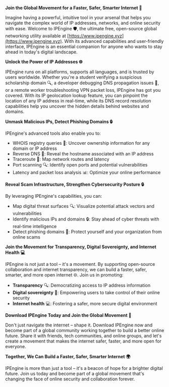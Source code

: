 **Join the Global Movement for a Faster, Safer, Smarter Internet 🚀**

Imagine having a powerful, intuitive tool in your arsenal that helps you navigate the complex world of IP addresses, networks, and online security with ease. Welcome to IPEngine 🛡️, the ultimate free, open-source global networking utility available at [https://www.ipengine.xyz](https://www.ipengine.xyz). With its advanced capabilities and user-friendly interface, IPEngine is an essential companion for anyone who wants to stay ahead in today's digital landscape.

**Unlock the Power of IP Addresses 🌐**

IPEngine runs on all platforms, supports all languages, and is trusted by users worldwide. Whether you're a student verifying a suspicious scholarship domain 🔍, a developer debugging DNS propagation issues 📡, or a remote worker troubleshooting VPN packet loss, IPEngine has got you covered. With its IP geolocation lookup feature, you can pinpoint the location of any IP address in real-time, while its DNS record resolution capabilities help you uncover the hidden details behind websites and domains.

**Unmask Malicious IPs, Detect Phishing Domains 🔒**

IPEngine's advanced tools also enable you to:

*   WHOIS registry queries 📝: Uncover ownership information for any domain or IP address
*   Reverse DNS 🔄: Reveal the hostname associated with an IP address
*   Traceroute 🚗: Map network routes and latency
*   Port scanning 🔍: Identify open ports and potential vulnerabilities
*   Latency and packet loss analysis 📊: Optimize your online performance

**Reveal Scam Infrastructure, Strengthen Cybersecurity Posture 🔒**

By leveraging IPEngine's capabilities, you can:

*   Map digital threat surfaces 🔍: Visualize potential attack vectors and vulnerabilities
*   Identify malicious IPs and domains 🔒: Stay ahead of cyber threats with real-time intelligence
*   Detect phishing domains 🚫: Protect yourself and your organization from online scams

**Join the Movement for Transparency, Digital Sovereignty, and Internet Health 💻**

IPEngine is not just a tool – it's a movement. By supporting open-source collaboration and internet transparency, we can build a faster, safer, smarter, and more open internet 🌐. Join us in promoting:

*   **Transparency** 🔍: Democratizing access to IP address information
*   **Digital sovereignty** 🌟: Empowering users to take control of their online security
*   **Internet health** 💻: Fostering a safer, more secure digital environment

**Download IPEngine Today and Join the Global Movement 🚀**

Don't just navigate the internet – shape it. Download IPEngine now and become part of a global community working together to build a better online future. Share it with friends, tech communities, and online groups, and let's create a movement that makes the internet safer, faster, and more open for everyone.

**Together, We Can Build a Faster, Safer, Smarter Internet 🌍**

IPEngine is more than just a tool – it's a beacon of hope for a brighter digital future. Join us today and become part of a global movement that's changing the face of online security and collaboration forever.